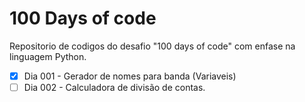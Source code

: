 # 100 Days of code

Repositorio de codigos do desafio "100 days of code" com enfase na linguagem Python.

- [x] Dia 001 - Gerador de nomes para banda (Variaveis)
- [ ] Dia 002 - Calculadora de divisão de contas. 
